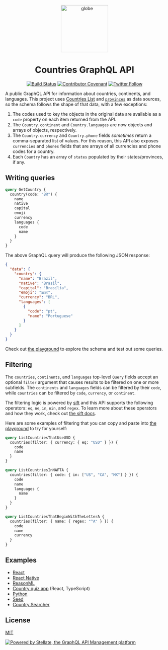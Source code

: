 <p align="center">
  <img src="./logo.png" alt="globe" width="150">
</p>

<h1 align="center">Countries GraphQL API</h1>

<div align="center">

[![Build Status](https://github.com/trevorblades/countries/workflows/Node%20CI/badge.svg)](https://github.com/trevorblades/countries/actions)
[![Contributor Covenant](https://img.shields.io/badge/Contributor%20Covenant-v2.0%20adopted-ff69b4.svg)](CODE_OF_CONDUCT.md)
[![Twitter Follow](https://img.shields.io/twitter/follow/trevorblades?style=social)](https://twitter.com/trevorblades)

</div>

A public GraphQL API for information about countries, continents, and languages. This project uses [Countries List](https://annexare.github.io/Countries/) and [`provinces`](https://www.npmjs.com/package/provinces) as data sources, so the schema follows the shape of that data, with a few exceptions:

1. The codes used to key the objects in the original data are available as a `code` property on each item returned from the API.
1. The `Country.continent` and `Country.languages` are now objects and arrays of objects, respectively.
1. The `Country.currency` and `Country.phone` fields _sometimes_ return a comma-separated list of values. For this reason, this API also exposes `currencies` and `phones` fields that are arrays of all currencies and phone codes for a country.
1. Each `Country` has an array of `states` populated by their states/provinces, if any.

## Writing queries

```graphql
query GetCountry {
  country(code: "BR") {
    name
    native
    capital
    emoji
    currency
    languages {
      code
      name
    }
  }
}
```

The above GraphQL query will produce the following JSON response:

```json
{
  "data": {
    "country": {
      "name": "Brazil",
      "native": "Brasil",
      "capital": "Brasília",
      "emoji": "🇧🇷",
      "currency": "BRL",
      "languages": [
        {
          "code": "pt",
          "name": "Portuguese"
        }
      ]
    }
  }
}
```

Check out [the playground](https://countries.trevorblades.com) to explore the schema and test out some queries.

## Filtering

The `countries`, `continents`, and `languages` top-level `Query` fields accept an optional `filter` argument that causes results to be filtered on one or more subfields. The `continents` and `languages` fields can be filtered by their `code`, while `countries` can be filtered by `code`, `currency`, or `continent`.

The filtering logic is powered by [sift](https://github.com/crcn/sift.js) and this API supports the following operators: `eq`, `ne`, `in`, `nin`, and `regex`. To learn more about these operators and how they work, check out [the sift docs](https://github.com/crcn/sift.js#supported-operators).

Here are some examples of filtering that you can copy and paste into [the playground](https://countries.trevorblades.com) to try for yourself:

```graphql
query ListCountriesThatUseUSD {
  countries(filter: { currency: { eq: "USD" } }) {
    code
    name
  }
}

query ListCountriesInNAFTA {
  countries(filter: { code: { in: ["US", "CA", "MX"] } }) {
    code
    name
    languages {
      name
    }
  }
}

query ListCountriesThatBeginWithTheLetterA {
  countries(filter: { name: { regex: "^A" } }) {
    code
    name
    currency
  }
}
```

## Examples

- [React](./examples/react)
- [React Native](https://github.com/muhzi4u/country-directory-app)
- [ReasonML](https://medium.com/@idkjs/reasonml-and-graphql-without-graphql-part-1-192c2e9e349c)
- [Country quiz app](https://github.com/byrichardpowell/Country-Quiz) (React, TypeScript)
- [Python](./examples/python)
- [Seed](https://github.com/seed-rs/seed/tree/master/examples/graphql)
- [Country Searcher](https://github.com/FranP-code/country-searcher)

## License

[MIT](./LICENSE)

[![Powered by Stellate, the GraphQL API Management platform](https://stellate.co/badge.svg)](https://stellate.co/?ref=powered-by)
